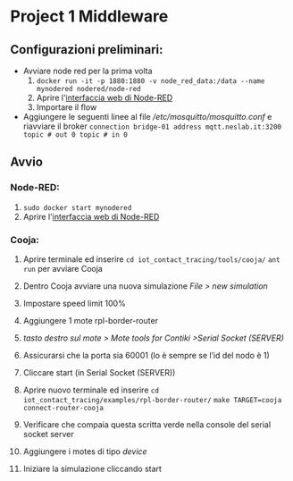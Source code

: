 Project 1 Middleware
============================

## Configurazioni preliminari:
- Avviare node red per la prima volta
    1. `docker run -it -p 1880:1880 -v node_red_data:/data --name mynodered nodered/node-red`
    2. Aprire l'[interfaccia web di Node-RED](http://127.0.0.1:1880/)
    3. Importare il flow
- Aggiungere le seguenti linee al file */etc/mosquitto/mosquitto.conf* e riavviare il broker
`
    connection bridge-01
    address mqtt.neslab.it:3200
    topic # out 0
    topic # in 0
`
## Avvio
### Node-RED:

1. `sudo docker start mynodered`
2. Aprire l'[interfaccia web di Node-RED](http://127.0.0.1:1880/)

### Cooja:

1. Aprire terminale ed inserire 
`cd iot_contact_tracing/tools/cooja/`
`ant run`
per avviare Cooja
2. Dentro Cooja avviare una nuova simulazione
*File > new simulation*
3. Impostare speed limit 100%
4. Aggiungere 1 mote rpl-border-router
5. *tasto destro sul mote > Mote tools for Contiki >Serial Socket (SERVER)*

6. Assicurarsi che la porta sia 60001 (lo è sempre se l’id del nodo è 1)
7. Cliccare start (in Serial Socket (SERVER))
8. Aprire nuovo terminale ed inserire
`cd iot_contact_tracing/examples/rpl-border-router/`
`make TARGET=cooja connect-router-cooja`

9. Verificare che compaia questa scritta verde nella console del serial socket server
10. Aggiungere i motes di tipo  *device*
11. Iniziare la simulazione cliccando start

